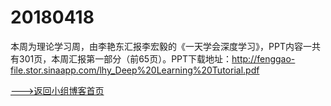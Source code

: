 # 20180418

本周为理论学习周，由李艳东汇报李宏毅的《一天学会深度学习》，PPT内容一共有301页，本周汇报第一部分（前65页）。PPT下载地址：http://fenggao-file.stor.sinaapp.com/lhy_Deep%20Learning%20Tutorial.pdf













[--->返回小组博客首页](./index.html)

